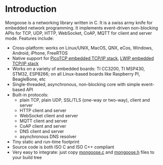 # Introduction

Mongoose is a networking library written in C.
It is a swiss army knife for embedded network programming.
It implements event-driven non-blocking APIs for TCP, UDP, HTTP,
WebSocket, CoAP, MQTT for client and server mode.
Features include:

- Cross-platform: works on Linux/UNIX, MacOS, QNX, eCos, Windows, Android,
  iPhone, FreeRTOS
- Native support for [PicoTCP embedded TCP/IP stack](http://www.picotcp.com),
  [LWIP embedded TCP/IP stack](https://en.wikipedia.org/wiki/LwIP)
- Works on a variety of embedded boards: TI CC3200, TI MSP430, STM32, ESP8266;
  on all Linux-based boards like Raspberry PI, BeagleBone, etc
- Single-threaded, asynchronous, non-blocking core with simple event-based API
- Built-in protocols:
   - plain TCP, plain UDP, SSL/TLS (one-way or two-way), client and server
   - HTTP client and server
   - WebSocket client and server
   - MQTT client and server
   - CoAP client and server
   - DNS client and server
   - asynchronous DNS resolver
- Tiny static and run-time footprint
- Source code is both ISO C and ISO C++ compliant
- Very easy to integrate: just copy
  [mongoose.c](https://raw.githubusercontent.com/cesanta/mongoose/master/mongoose.c) and
  [mongoose.h](https://raw.githubusercontent.com/cesanta/mongoose/master/mongoose.h)
  files to your build tree
